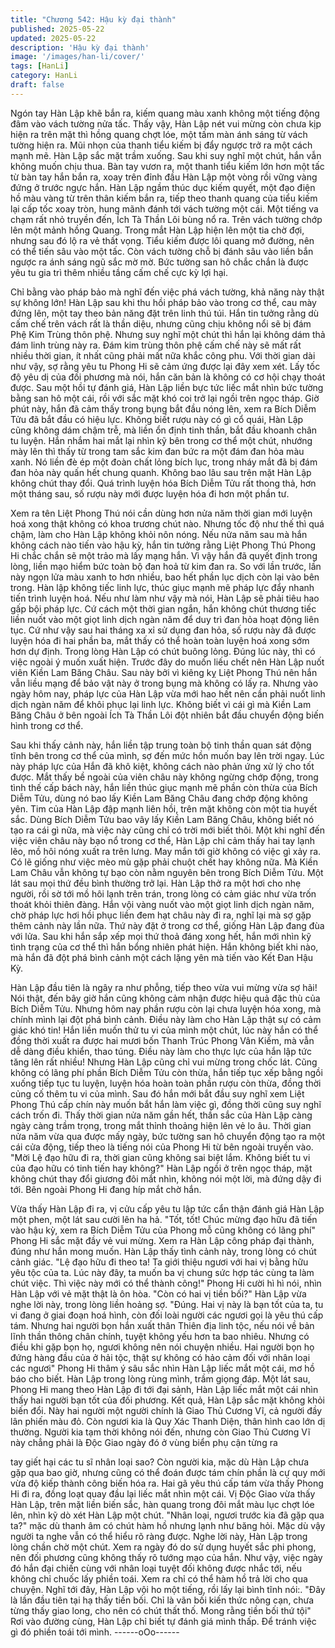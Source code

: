 ```yaml
---
title: "Chương 542: Hậu kỳ đại thành"
published: 2025-05-22
updated: 2025-05-22
description: 'Hậu kỳ đại thành'
image: '/images/han-li/cover/'
tags: [HanLi]
category: HanLi
draft: false
---
```


Ngón tay Hàn Lập khẽ bắn ra, kiếm quang màu xanh không một
tiếng động đâm vào vách tường nửa tấc.
Thấy vậy, Hàn Lập nét vui mừng còn chưa kịp hiện ra trên mặt thì
hồng quang chợt lóe, một tấm màn ánh sáng từ vách tường hiện
ra. Mũi nhọn của thanh tiểu kiếm bị đẩy ngược trở ra một cách
mạnh mẽ.
Hàn Lập sắc mặt trầm xuống.
Sau khi suy nghĩ một chút, hắn vẫn không muốn chịu thua.
Bàn tay vươn ra, một thanh tiểu kiếm lớn hơn một tấc từ bàn tay
hắn bắn ra, xoay trên đỉnh đầu Hàn Lập một vòng rồi vững vàng
đứng ở trước ngực hắn.
Hàn Lập ngầm thúc dục kiếm quyết, một đạo điện hồ màu vàng từ
trên thân kiếm bắn ra, tiếp theo thanh quang của tiểu kiếm lại cấp
tốc xoay tròn, hung mãnh đánh tới vách tường một cái.
Một tiếng va chạm rất nhỏ truyền đến, Ích Tà Thần Lôi bùng nổ
ra. Trên vách tường chớp lên một mảnh hồng Quang.
Trong mắt Hàn Lập hiện lên một tia chờ đợi, nhưng sau đó lộ ra
vẻ thất vọng.
Tiểu kiếm được lôi quang mở đường, nên có thể tiến sâu vào một
tấc. Còn vách tường chỗ bị đánh sâu vào liền bắn ngược ra ánh
sáng ngũ sắc mờ mờ.
Bức tường san hô chắc chắn là được yêu tu gia trì thêm nhiều
tầng cấm chế cực kỳ lợi hại.

Chỉ bằng vào pháp bảo mà nghĩ đến việc phá vách tường, khả
năng này thật sự không lớn!
Hàn Lập sau khi thu hồi pháp bảo vào trong cơ thể, cau mày
đứng lên, một tay theo bản năng đặt trên linh thú túi.
Hắn tin tưởng rằng dù cấm chế trên vách rất là thần diệu, nhưng
cũng chịu không nổi sẽ bị đám Phệ Kim Trùng thôn phệ.
Nhưng suy nghĩ một chút thì hắn lại không dám thả đám linh trùng
này ra.
Đám kim trùng thôn phệ cấm chế này sẽ mất rất nhiều thời gian, ít
nhất cũng phải mất nữa khắc công phu.
Với thời gian dài như vậy, sợ rằng yêu tu Phong Hi sẽ cảm ứng
được lại đây xem xét.
Lấy tốc độ yêu dị của đối phương mà nói, hắn căn bản là không
có cơ hội chạy thoát được.
Sau một hồi tự đánh giá, Hàn Lập liền bực tức liếc mắt nhìn bức
tường bằng san hô một cái, rồi với sắc mặt khó coi trở lại ngồi
trên ngọc tháp.
Giờ phút này, hắn đã cảm thấy trong bụng bắt đầu nóng lên, xem
ra Bích Diễm Tửu đã bắt đầu có hiệu lực.
Không biết rượu này có gì cổ quái, Hàn Lập cũng không dám
chậm trễ, mà liền ổn định tinh thần, bắt đầu khoanh chân tu luyện.
Hắn nhắm hai mắt lại nhìn kỹ bên trong cơ thể một chút, nhướng
mày lên thì thấy từ trong tam sắc kim đan bức ra một đám đan
hỏa màu xanh. Nó liền đè ép một đoàn chất lỏng bích lục, trong
nháy mắt đã bị đám đan hỏa này quấn hết chung quanh.
Không bao lâu sau trên mặt Hàn Lập không chút thay đổi.
Quá trình luyện hóa Bích Diễm Tửu rất thong thả, hơn một tháng
sau, số rượu này mới được luyện hóa đi hơn một phần tư.

Xem ra tên Liệt Phong Thú nói cần dùng hơn nửa năm thời gian
mới luyện hoá xong thật không có khoa trương chút nào.
Nhưng tốc độ như thế thì quá chậm, làm cho Hàn Lập không khỏi
nôn nóng.
Nếu nửa năm sau mà hắn không cách nào tiến vào hậu kỳ, hắn
tin tưởng rằng Liệt Phong Thú Phong Hi chắc chắn sẽ một trảo
mà lấy mạng hắn.
Vì vậy hắn đã quyết định trong lòng, liền mạo hiểm bức toàn bộ
đan hoả từ kim đan ra. So với lần trước, lần này ngọn lửa màu
xanh to hơn nhiều, bao hết phần lục dịch còn lại vào bên trong.
Hàn lập không tiếc linh lực, thúc giục mạnh mẽ pháp lực đẩy
nhanh tiến trình luyện hoá.
Nếu như làm như vậy mà nói, Hàn Lập sẽ phải tiêu hao gấp bội
pháp lực. Cứ cách một thời gian ngắn, hắn không chút thương
tiếc liền nuốt vào một giọt linh dịch ngàn năm để duy trì đan hỏa
hoạt động liên tục.
Cứ như vậy sau hai tháng xa xỉ sử dụng đan hỏa, số rượu này đã
được luyện hóa đi hai phần ba, mắt thấy có thể hoàn toàn luyện
hoá xong sớm hơn dự định.
Trong lòng Hàn Lập có chút buông lỏng.
Đúng lúc này, thì có việc ngoài ý muốn xuất hiện.
Trước đây do muốn liếu chết nên Hàn Lập nuốt viên Kiền Lam
Băng Châu. Sau này bởi vì kiêng kỵ Liệt Phong Thú nên hắn vẫn
liều mạng để bảo vật này ở trong bụng mà không có lấy ra.
Nhưng vào ngày hôm nay, pháp lực của Hàn Lập vừa mới hao
hết nên cần phải nuốt linh dịch ngàn năm để khôi phục lại linh lực.
Không biết vì cái gì mà Kiền Lam Băng Châu ở bên ngoài Ích Tà
Thần Lôi đột nhiên bắt đầu chuyển động biến hình trong cơ thể.

Sau khi thấy cảnh này, hắn liền tập trung toàn bộ tinh thần quan
sát động tĩnh bên trong cơ thể của mình, sợ đến mức hồn muốn
bay lên trời ngay.
Lúc này pháp lực của Hắn đã khô kiệt, không cách nào phản ứng
xử lý cho tốt được. Mắt thấy bề ngoài của viên châu này không
ngừng chớp động, trong tình thế cấp bách này, hắn liền thúc giục
mạnh mẽ phần còn thừa của Bích Diễm Tửu, dùng nó bao lấy
Kiền Lam Băng Châu đang chớp động không yên.
Tim của Hàn Lập đập mạnh liên hồi, trên mặt không còn một tia
huyết sắc.
Dùng Bích Diễm Tửu bao vây lấy Kiền Lam Băng Châu, không
biết nó tạo ra cái gì nữa, mà việc này cũng chỉ có trời mới biết
thôi.
Một khi nghĩ đến việc viên châu này bạo nổ trong cơ thể, Hàn Lập
chỉ cảm thấy hai tay lạnh lẽo, mồ hôi nóng xuất ra trên lưng.
May mắn tới giờ không có việc gì xảy ra. Có lẽ giống như việc
mèo mù gặp phải chuột chết hay không nữa. Mà Kiền Lam Châu
vẫn không tự bạo còn nằm nguyên bên trong Bích Diễm Tửu. Một
lát sau mọi thứ đều bình thường trở lại.
Hàn Lập thở ra một hơi cho nhẹ người, rồi sờ tới mồ hôi lạnh trên
trán, trong lòng có cảm giác như vừa trốn thoát khỏi thiên đàng.
Hắn vội vàng nuốt vào một giọt linh dịch ngàn năm, chờ pháp lực
hơi hồi phục liền đem hạt châu này đi ra, nghĩ lại mà sợ gặp thêm
cảnh này lần nữa.
Thứ này đặt ở trong cơ thể, giống Hàn Lập đang đùa với lửa.
Sau khi hắn sắp xếp mọi thứ thoả đáng xong hết, hắn mới nhìn kỹ
tình trạng của cơ thể thì hắn bổng nhiên phát hiện.
Hắn không biết khi nào, mà hắn đã đột phá bình cảnh một cách
lặng yên mà tiến vào Kết Đan Hậu Kỳ.

Hàn Lập đầu tiên là ngây ra như phỗng, tiếp theo vừa vui mừng
vừa sợ hãi!
Nói thật, đến bây giờ hắn cũng không cảm nhận được hiệu quả
đặc thù của Bích Diễm Tửu.
Nhưng hôm nay phần rượu còn lại chưa luyện hóa xong, mà
chính mình lại đột phá bình cảnh. Điều này làm cho Hàn Lập thật
sự có cảm giác khó tin!
Hắn liền muốn thử tu vi của mình một chút, lúc này hắn có thể
đồng thời xuất ra được hai mươi bốn Thanh Trúc Phong Vân
Kiếm, mà vẫn dễ dàng điều khiển, thao túng.
Điều này làm cho thực lực của hắn lập tức tăng lên rất nhiều!
Nhưng Hàn Lập cũng chỉ vui mừng trong chốc lát. Cũng không có
lãng phí phần Bích Diễm Tửu còn thừa, hắn tiếp tục xếp bằng
ngồi xuống tiếp tục tu luyện, luyện hóa hoàn toàn phần rượu còn
thừa, đồng thời củng cố thêm tu vi của mình.
Sau đó hắn mới bắt đầu suy nghĩ xem Liệt Phong Thú cấp chín
này muốn bắt hắn làm việc gì, đồng thời cũng suy nghĩ cách trốn
đi.
Thấy thời gian nửa năm gần hết, thần sắc của Hàn Lập càng
ngày càng trầm trọng, trong mắt thỉnh thoảng hiện lên vẻ lo âu.
Thời gian nửa năm vừa qua được mấy ngày, bức tường san hô
chuyển động tạo ra một cái cửa động, tiếp theo là tiếng nói của
Phong Hi từ bên ngoài truyền vào.
"Mời Lệ đạo hữu đi ra, thời gian cũng không sai biệt lắm. Không
biết tu vi của đạo hữu có tinh tiến hay không?"
Hàn Lập ngồi ở trên ngọc tháp, mặt không chút thay đổi giương
đôi mắt nhìn, không nói một lời, mà đứng dậy đi tới.
Bên ngoài Phong Hi đang híp mắt chờ hắn.

Vừa thấy Hàn Lập đi ra, vị cửu cấp yêu tu lập tức cẩn thận đánh
giá Hàn Lập một phen, một lát sau cười lên ha hả.
"Tốt, tốt! Chúc mừng đạo hữu đã tiến vào hậu kỳ, xem ra Bích
Diễm Tửu của Phong mỗ cũng không có lãng phí" Phong Hi sắc
mặt đầy vẻ vui mừng. Xem ra Hàn Lập công pháp đại thành, đúng
như hắn mong muốn.
Hàn Lập thấy tình cảnh này, trong lòng có chút cảnh giác.
"Lệ đạo hữu đi theo ta! Ta giới thiệu ngươi với hai vị bằng hữu yêu
tộc của ta. Lúc này đây, ta muốn ba vị chung sức hợp tác cùng ta
làm chút việc. Thì việc này mới có thể thành công!" Phong Hi cười
hì hì nói, nhìn Hàn Lập với vẻ mặt thật là ôn hòa.
"Còn có hai vị tiền bối?" Hàn Lập vừa nghe lời này, trong lòng liền
hoảng sợ.
"Đúng. Hai vị này là bạn tốt của ta, tu vi đang ở giai đoạn hoá
hình, còn đối loài người các ngươi gọi là yêu thú cấp tám. Nhưng
hai người bọn hắn xuất thân Thiên địa linh tộc, nếu nói về bản lĩnh
thần thông chân chính, tuyệt không yếu hơn ta bao nhiêu. Nhưng
có điều khi gặp bọn họ, ngươi không nên nói chuyện nhiều. Hai
người bọn họ đứng hàng đầu của ở hải tộc, thật sự không có hảo
cảm đối với nhân loại các ngươi" Phong Hi thâm ý sâu sắc nhìn
Hàn Lập liếc mắt một cái, mơ hồ báo cho biết.
Hàn Lập trong lòng rùng mình, trầm giọng đáp.
Một lát sau, Phong Hi mang theo Hàn Lập đi tới đại sảnh, Hàn
Lập liếc mắt một cái nhìn thấy hai người bạn tốt của đối phương.
Kết quả, Hàn Lập sắc mặt không khỏi biến đổi.
Này hai người một người chính là Giao Thủ Cương Vĩ, cả người
đầy lân phiến màu đỏ. Còn ngươi kia là Quy Xác Thanh Diện,
thân hình cao lớn dị thường.
Người kia tạm thời không nói đến, nhưng còn Giao Thủ Cương Vĩ
này chẳng phải là Độc Giao ngày đó ở vùng biển phụ cận từng ra

tay giết hại các tu sĩ nhân loại sao? Còn người kia, mặc dù Hàn
Lập chưa gặp qua bao giờ, nhưng cũng có thể đoán được tám
chín phần là cự quy mới vừa độ kiếp thành công biến hóa ra.
Hai gã yêu thú cấp tám vừa thấy Phong Hi đi ra, đồng loạt quay
đầu lại liếc mắt nhìn một cái.
Vị Độc Giao vừa thấy Hàn Lập, trên mặt liền biến sắc, hàn quang
trong đôi mắt màu lục chợt lóe lên, nhìn kỹ dò xét Hàn Lập một
chút.
"Nhân loại, ngươi trước kia đã gặp qua ta?" mặc dù thanh âm có
chút hàm hồ nhưng lạnh như băng hỏi. Mặc dù vậy người ta nghe
vẫn có thể hiểu rõ ràng được.
Nghe lời này, Hàn Lập trong lòng chần chờ một chút.
Xem ra ngày đó do sử dụng huyết sắc phi phong, nên đối phương
cũng không thấy rõ tướng mạo của hắn.
Như vậy, việc ngày đó hắn đại chiến cùng với nhân loại tuyệt đối
không được nhắc tới, nếu không chỉ chuốc lấy phiền toái. Xem ra
chỉ có thể hàm hồ trả lời cho qua chuyện.
Nghĩ tới đây, Hàn Lập vội ho một tiếng, rồi lấy lại bình tĩnh nói:.
"Đây là lần đầu tiên tại hạ thấy tiền bối. Chỉ là vãn bối kiến thức
nông cạn, chưa từng thấy giao long, cho nên có chút thất thố.
Mong rằng tiền bối thứ tội" Rơi vào đường cùng, Hàn Lập chỉ biết
tự đánh giá mình thấp. Để tránh việc gì đó phiền toái tới mình.
------oOo------
